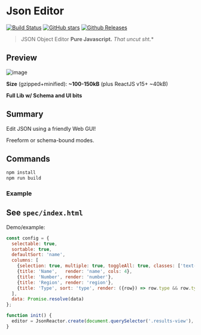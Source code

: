 # Json Editor

[![Build Status](https://travis-ci.org/justsml/json-reactor.svg?branch=master)](https://travis-ci.org/justsml/json-reactor)
[![GitHub stars](https://img.shields.io/github/stars/justsml/json-reactor.svg)](https://github.com/justsml/json-reactor/stargazers)
[![Github Releases](https://img.shields.io/github/downloads/justsml/json-reactor/latest/total.svg?maxAge=1592000)]()

> JSON Object Editor
**Pure Javascript.**
*That uncut sh*t.*

## Preview

![image](https://cloud.githubusercontent.com/assets/397632/19552223/2e0ff820-966c-11e6-91e4-73028c95ab07.png)

**Size** (gzipped+minified): **~100-150kB** (plus ReactJS v15+ ~40kB)

**Full Lib w/ Schema and UI bits**

## Summary

Edit JSON using a friendly Web GUI!

Freeform or schema-bound modes.

## Commands

```sh
npm install
npm run build

```

### Example

## See `spec/index.html`


Demo/example:

```js
const config = {
  selectable: true,
  sortable: true,
  defaultSort: 'name',
  columns: [
    {selection: true, multiple: true, toggleAll: true, classes: ['text-center', 'tbl-xs-2']},
    {title: 'Name',   render: 'name', cols: 4},
    {title: 'Number', render: 'number'},
    {title: 'Region', render: 'region'},
    {title: 'Type', sort: 'type', render: ({row}) => row.type && row.type.toLowerCase() || 'N/A'},
  ],
  data: Promise.resolve(data)
};

function init() {
  editor = JsonReactor.create(document.querySelector('.results-view'), config)
}

```

